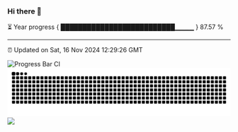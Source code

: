### Hi there 👋

⏳ Year progress { ██████████████████████████▁▁▁▁ } 87.57 %

---

⏰ Updated on Sat, 16 Nov 2024 12:29:26 GMT

![Progress Bar CI](https://github.com/liununu/liununu/workflows/Progress%20Bar%20CI/badge.svg)![](https://raw.githubusercontent.com/L1cardo/L1cardo/main/assets/github-contribution-grid-snake.svg)![](https://raw.githubusercontent.com/seesaws/seesaws/main/assets/github-contribution-grid-snake.svg)
